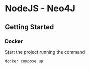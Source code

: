# NodeJS - Neo4J

## Getting Started

### Docker

Start the project running the command

```
docker compose up
```
